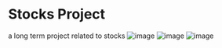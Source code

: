 # Stocks Project
a long term project related to stocks
![image](https://user-images.githubusercontent.com/62976976/81231415-f7ec7280-8fa7-11ea-8e7d-74663af4e4de.png)
![image](https://user-images.githubusercontent.com/62976976/81170739-06a73b00-8f50-11ea-827d-e214203e9c4a.png)
![image](https://user-images.githubusercontent.com/62976976/81231598-4437b280-8fa8-11ea-9e6f-e1c90fe639b5.png)
